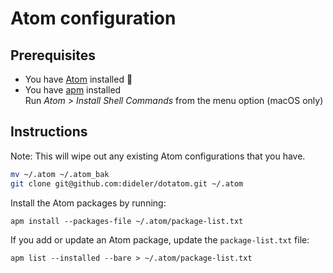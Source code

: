 # Atom configuration

## Prerequisites

- You have [Atom](https://atom.io/) installed :rocket:
- You have [apm](https://github.com/atom/apm) installed  
  Run *Atom > Install Shell Commands* from the menu option (macOS only)

## Instructions

Note: This will wipe out any existing Atom configurations that you have.

```bash
mv ~/.atom ~/.atom_bak
git clone git@github.com:dideler/dotatom.git ~/.atom
```

Install the Atom packages by running:

```
apm install --packages-file ~/.atom/package-list.txt
```

If you add or update an Atom package, update the `package-list.txt` file:

```
apm list --installed --bare > ~/.atom/package-list.txt
```
